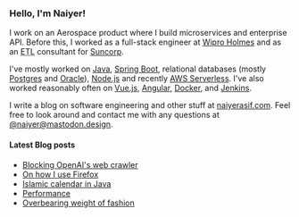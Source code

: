 ### Hello, I'm Naiyer!

I work on an Aerospace product where I build microservices and enterprise API. Before this, I worked as a full-stack engineer at [Wipro Holmes](https://www.wipro.com/holmes/) and as an <abbr title="Extract Transform Load">ETL</abbr> consultant for [Suncorp](https://www.suncorp.com.au/).

I've mostly worked on [Java](https://openjdk.java.net/), [Spring Boot](https://spring.io/projects/spring-boot), relational databases (mostly [Postgres](https://www.postgresql.org/) and [Oracle](https://www.oracle.com/database/)), [Node.js](https://nodejs.org/en/) and recently [AWS Serverless](https://aws.amazon.com/serverless/). I've also worked reasonably often on [Vue.js](https://vuejs.org/), [Angular](https://angular.io/), [Docker](https://www.docker.com/), and [Jenkins](https://www.jenkins.io/).

I write a blog on software engineering and other stuff at [naiyerasif.com](https://www.naiyerasif.com). Feel free to look around and contact me with any questions at [@naiyer@mastodon.design](https://mastodon.design/@naiyer).

#### Latest Blog posts

<!-- BLOG-POST-LIST:START -->
- [Blocking OpenAI&#39;s web crawler](https://www.naiyerasif.com/post/2023/08/11/blocking-openais-web-crawler/)
- [On how I use Firefox](https://www.naiyerasif.com/post/2023/08/06/on-how-i-use-firefox/)
- [Islamic calendar in Java](https://www.naiyerasif.com/post/2023/08/05/islamic-calendar-in-java/)
- [Performance](https://www.naiyerasif.com/post/2023/07/20/performance/)
- [Overbearing weight of fashion](https://www.naiyerasif.com/post/2023/07/18/overbearing-weight-of-fashion/)
<!-- BLOG-POST-LIST:END -->
